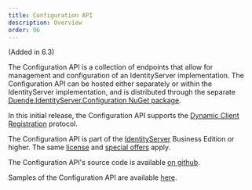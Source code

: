 ```yaml
---
title: Configuration API
description: Overview
order: 96
---
```


(Added in 6.3)

The Configuration API is a collection of endpoints that allow for management and
configuration of an IdentityServer implementation. The Configuration API can be
hosted either separately or within the IdentityServer implementation, and is
distributed through the separate [Duende.IdentityServer.Configuration NuGet
package](https://www.nuget.org/packages/Duende.IdentityServer.Configuration).

In this initial release, the Configuration API supports the [Dynamic Client
Registration](dcr) protocol. 

The Configuration API is part of the
[IdentityServer](https://duendesoftware.com/products/identityserver) 
Business Edition or higher. The same [license](https://duendesoftware.com/products/identityserver#pricing) 
and [special offers](https://duendesoftware.com/specialoffers) apply.

The Configuration API's source code is available [on
github](https://github.com/DuendeSoftware/products/tree/main/identity-server/src/Configuration).

Samples of the Configuration API are available [here](/identityserver/v6/samples/configuration).
